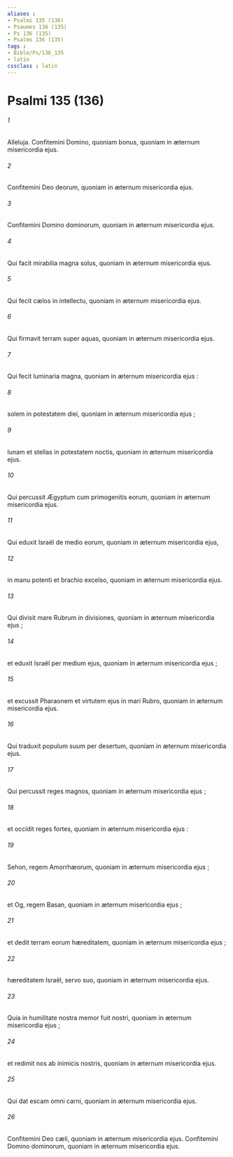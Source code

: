 ```yaml
---
aliases : 
- Psalmi 135 (136)
- Psaumes 136 (135)
- Ps 136 (135)
- Psalms 136 (135)
tags : 
- Bible/Ps/136_135
- latin
cssclass : latin
---
```


# Psalmi 135 (136)

###### 1
Alleluja. Confitemini Domino, quoniam bonus, quoniam in æternum misericordia ejus.
###### 2
Confitemini Deo deorum, quoniam in æternum misericordia ejus.
###### 3
Confitemini Domino dominorum, quoniam in æternum misericordia ejus.
###### 4
Qui facit mirabilia magna solus, quoniam in æternum misericordia ejus.
###### 5
Qui fecit cælos in intellectu, quoniam in æternum misericordia ejus.
###### 6
Qui firmavit terram super aquas, quoniam in æternum misericordia ejus.
###### 7
Qui fecit luminaria magna, quoniam in æternum misericordia ejus :
###### 8
solem in potestatem diei, quoniam in æternum misericordia ejus ;
###### 9
lunam et stellas in potestatem noctis, quoniam in æternum misericordia ejus.
###### 10
Qui percussit Ægyptum cum primogenitis eorum, quoniam in æternum misericordia ejus.
###### 11
Qui eduxit Israël de medio eorum, quoniam in æternum misericordia ejus,
###### 12
in manu potenti et brachio excelso, quoniam in æternum misericordia ejus.
###### 13
Qui divisit mare Rubrum in divisiones, quoniam in æternum misericordia ejus ;
###### 14
et eduxit Israël per medium ejus, quoniam in æternum misericordia ejus ;
###### 15
et excussit Pharaonem et virtutem ejus in mari Rubro, quoniam in æternum misericordia ejus.
###### 16
Qui traduxit populum suum per desertum, quoniam in æternum misericordia ejus.
###### 17
Qui percussit reges magnos, quoniam in æternum misericordia ejus ;
###### 18
et occidit reges fortes, quoniam in æternum misericordia ejus :
###### 19
Sehon, regem Amorrhæorum, quoniam in æternum misericordia ejus ;
###### 20
et Og, regem Basan, quoniam in æternum misericordia ejus ;
###### 21
et dedit terram eorum hæreditatem, quoniam in æternum misericordia ejus ;
###### 22
hæreditatem Israël, servo suo, quoniam in æternum misericordia ejus.
###### 23
Quia in humilitate nostra memor fuit nostri, quoniam in æternum misericordia ejus ;
###### 24
et redimit nos ab inimicis nostris, quoniam in æternum misericordia ejus.
###### 25
Qui dat escam omni carni, quoniam in æternum misericordia ejus.
###### 26
Confitemini Deo cæli, quoniam in æternum misericordia ejus. Confitemini Domino dominorum, quoniam in æternum misericordia ejus.
